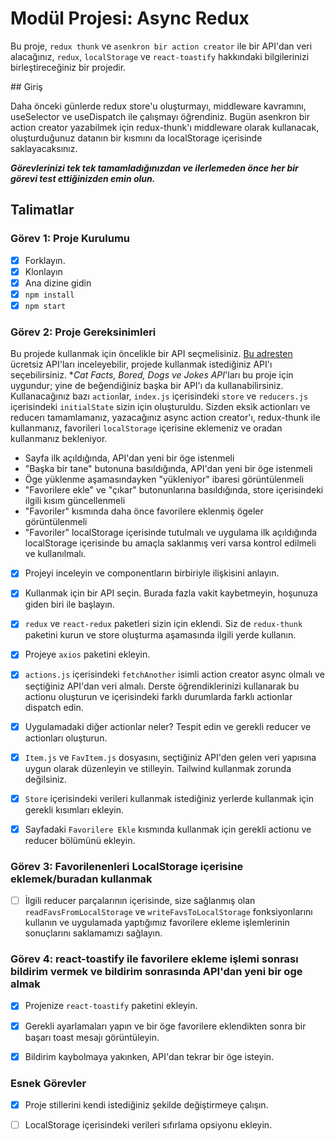 # Modül Projesi: Async Redux

Bu proje, `redux thunk` ve `asenkron bir action creator` ile bir API'dan veri alacağınız, `redux`, `localStorage` ve `react-toastify` hakkındaki bilgilerinizi birleştireceğiniz bir projedir.

## Giriş

Daha önceki günlerde redux store'u oluşturmayı, middleware kavramını, useSelector ve useDispatch ile çalışmayı öğrendiniz. Bugün asenkron bir action creator yazabilmek için redux-thunk'ı middleware olarak kullanacak, oluşturduğunuz datanın bir kısmını da localStorage içerisinde saklayacaksınız.

**_Görevlerinizi tek tek tamamladığınızdan ve ilerlemeden önce her bir görevi test ettiğinizden emin olun._**

## Talimatlar

### Görev 1: Proje Kurulumu

- [x] Forklayın.
- [x] Klonlayın
- [x] Ana dizine gidin
- [x] `npm install`
- [x] `npm start`

### Görev 2: Proje Gereksinimleri

Bu projede kullanmak için öncelikle bir API seçmelisiniz. [Bu adresten](https://apipheny.io/free-api/) ücretsiz API'ları inceleyebilir, projede kullanmak istediğiniz API'ı seçebilirsiniz. \*_Cat Facts, Bored, Dogs ve Jokes API_'ları bu proje için uygundur; yine de beğendiğiniz başka bir API'ı da kullanabilirsiniz. Kullanacağınız bazı `action`lar, `index.js` içerisindeki `store` ve `reducers.js` içerisindeki `initialState` sizin için oluşturuldu. Sizden eksik actionları ve reducerı tamamlamanız, yazacağınız async action creator'ı, redux-thunk ile kullanmanız, favorileri `localStorage` içerisine eklemeniz ve oradan kullanmanız bekleniyor.

- Sayfa ilk açıldığında, API'dan yeni bir öge istenmeli
- "Başka bir tane" butonuna basıldığında, API'dan yeni bir öge istenmeli
- Öge yüklenme aşamasındayken "yükleniyor" ibaresi görüntülenmeli
- "Favorilere ekle" ve "çıkar" butonunlarına basıldığında, store içerisindeki ilgili kısım güncellenmeli
- "Favoriler" kısmında daha önce favorilere eklenmiş ögeler görüntülenmeli
- "Favoriler" localStorage içerisinde tutulmalı ve uygulama ilk açıldığında localStorage içerisinde bu amaçla saklanmış veri varsa kontrol edilmeli ve kullanılmalı.

* [x] Projeyi inceleyin ve componentların birbiriyle ilişkisini anlayın.

* [x] Kullanmak için bir API seçin. Burada fazla vakit kaybetmeyin, hoşunuza giden biri ile başlayın.

* [x] `redux` ve `react-redux` paketleri sizin için eklendi. Siz de `redux-thunk` paketini kurun ve store oluşturma aşamasında ilgili yerde kullanın.

* [x] Projeye `axios` paketini ekleyin.

* [x] `actions.js` içerisindeki `fetchAnother` isimli action creator async olmalı ve seçtiğiniz API'dan veri almalı. Derste öğrendiklerinizi kullanarak bu actionu oluşturun ve içerisindeki farklı durumlarda farklı actionlar dispatch edin.

* [x] Uygulamadaki diğer actionlar neler? Tespit edin ve gerekli reducer ve actionları oluşturun.

* [x] `Item.js` ve `FavItem.js` dosyasını, seçtiğiniz API'den gelen veri yapısına uygun olarak düzenleyin ve stilleyin. Tailwind kullanmak zorunda değilsiniz.

* [x] `Store` içerisindeki verileri kullanmak istediğiniz yerlerde kullanmak için gerekli kısımları ekleyin.

* [x] Sayfadaki `Favorilere Ekle` kısmında kullanmak için gerekli actionu ve reducer bölümünü ekleyin.

### Görev 3: Favorilenenleri LocalStorage içerisine eklemek/buradan kullanmak

- [ ] İlgili reducer parçalarının içerisinde, size sağlanmış olan `readFavsFromLocalStorage` ve `writeFavsToLocalStorage` fonksiyonlarını kullanın ve uygulamada yaptığımız favorilere ekleme işlemlerinin sonuçlarını saklamamızı sağlayın.

### Görev 4: react-toastify ile favorilere ekleme işlemi sonrası bildirim vermek ve bildirim sonrasında API'dan yeni bir oge almak

- [x] Projenize `react-toastify` paketini ekleyin.

- [x] Gerekli ayarlamaları yapın ve bir öge favorilere eklendikten sonra bir başarı toast mesajı görüntüleyin.

- [x] Bildirim kaybolmaya yakınken, API'dan tekrar bir öge isteyin.

### Esnek Görevler

- [x] Proje stillerini kendi istediğiniz şekilde değiştirmeye çalışın.

- [ ] LocalStorage içerisindeki verileri sıfırlama opsiyonu ekleyin.
